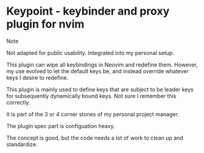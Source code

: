 # Keypoint - keybinder and proxy plugin for nvim

> [!NOTE]
> Not adapted for public usability. Integrated into my personal setup.

This plugin can wipe all keybindings in Neovim and redefine them. However, my use evolved to let the default keys be, and instead override whatever keys I desire to redefine.

This plugin is mainly used to define keys that are subject to be leader keys for subsequently dynamically bound keys. Not sure I remember this correctly.

It is part of the 3 or 4 corner stones of my personal project manager.

The plugin spec part is configuation heavy.

The concept is good, but the code needs a lot of work to clean up and standardize.
